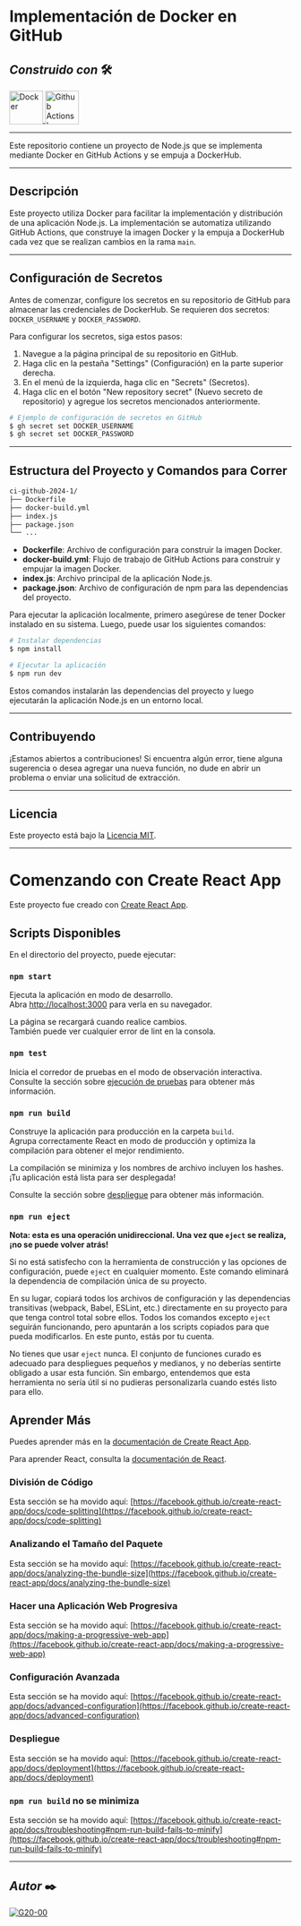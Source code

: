 # Implementación de Docker en GitHub
## **_Construido con_** 🛠️

<div style="text-align: left">
    <p>
        <a href="https://hub.docker.com" target="_blank"> 
            <img alt="Docker" src="https://miro.medium.com/v2/resize:fit:728/1*kjZhVc8uPnFOhkxK1Ic9Gg.jpeg" height="60" width="60" style="vertical-align: bottom;">
        </a>
        <a href="https://docs.github.com/es/actions" target="_blank">
            <img src="https://media.dev.to/cdn-cgi/image/width=1080,height=1080,fit=cover,gravity=auto,format=auto/https%3A%2F%2Fdev-to-uploads.s3.amazonaws.com%2Fuploads%2Farticles%2Fft4iy3x3bugjdroygk1b.png" width="60" alt="Github Actions Logo" style="vertical-align: bottom;">
        </a>
    </p>
</div>

---

Este repositorio contiene un proyecto de Node.js que se implementa mediante Docker en GitHub Actions y se empuja a DockerHub.

---

## Descripción

Este proyecto utiliza Docker para facilitar la implementación y distribución de una aplicación Node.js. La implementación se automatiza utilizando GitHub Actions, que construye la imagen Docker y la empuja a DockerHub cada vez que se realizan cambios en la rama `main`.

---

## Configuración de Secretos

Antes de comenzar, configure los secretos en su repositorio de GitHub para almacenar las credenciales de DockerHub. Se requieren dos secretos: `DOCKER_USERNAME` y `DOCKER_PASSWORD`.

Para configurar los secretos, siga estos pasos:

1. Navegue a la página principal de su repositorio en GitHub.
2. Haga clic en la pestaña "Settings" (Configuración) en la parte superior derecha.
3. En el menú de la izquierda, haga clic en "Secrets" (Secretos).
4. Haga clic en el botón "New repository secret" (Nuevo secreto de repositorio) y agregue los secretos mencionados anteriormente.

```bash
# Ejemplo de configuración de secretos en GitHub
$ gh secret set DOCKER_USERNAME
$ gh secret set DOCKER_PASSWORD
```

---

## Estructura del Proyecto y Comandos para Correr

```bash
ci-github-2024-1/
├── Dockerfile
├── docker-build.yml
├── index.js
├── package.json
└── ...
```

- **Dockerfile**: Archivo de configuración para construir la imagen Docker.
- **docker-build.yml**: Flujo de trabajo de GitHub Actions para construir y empujar la imagen Docker.
- **index.js**: Archivo principal de la aplicación Node.js.
- **package.json**: Archivo de configuración de npm para las dependencias del proyecto.

Para ejecutar la aplicación localmente, primero asegúrese de tener Docker instalado en su sistema. Luego, puede usar los siguientes comandos:

```bash
# Instalar dependencias
$ npm install

# Ejecutar la aplicación
$ npm run dev
```

Estos comandos instalarán las dependencias del proyecto y luego ejecutarán la aplicación Node.js en un entorno local.

---

## Contribuyendo

¡Estamos abiertos a contribuciones! Si encuentra algún error, tiene alguna sugerencia o desea agregar una nueva función, no dude en abrir un problema o enviar una solicitud de extracción.

---

## Licencia

Este proyecto está bajo la [Licencia MIT](LICENSE).

---

# Comenzando con Create React App

Este proyecto fue creado con [Create React App](https://github.com/facebook/create-react-app).

## Scripts Disponibles

En el directorio del proyecto, puede ejecutar:

### `npm start`

Ejecuta la aplicación en modo de desarrollo.\
Abra [http://localhost:3000](http://localhost:3000) para verla en su navegador.

La página se recargará cuando realice cambios.\
También puede ver cualquier error de lint en la consola.

### `npm test`

Inicia el corredor de pruebas en el modo de observación interactiva.\
Consulte la sección sobre [ejecución de pruebas](https://facebook.github.io/create-react-app/docs/running-tests) para obtener más información.

### `npm run build`

Construye la aplicación para producción en la carpeta `build`.\
Agrupa correctamente React en modo de producción y optimiza la compilación para obtener el mejor rendimiento.

La compilación se minimiza y los nombres de archivo incluyen los hashes.\
¡Tu aplicación está lista para ser desplegada!

Consulte la sección sobre [despliegue](https://facebook.github.io/create-react-app/docs/deployment) para obtener más información.

### `npm run eject`

**Nota: esta es una operación unidireccional. Una vez que `eject` se realiza, ¡no se puede volver atrás!**

Si no está satisfecho con la herramienta de construcción y las opciones de configuración, puede `eject` en cualquier momento. Este comando eliminará la dependencia de compilación única de su proyecto.

En su lugar, copiará todos los archivos de configuración y las dependencias transitivas (webpack, Babel, ESLint, etc.) directamente en su proyecto para que tenga control total sobre ellos. Todos los comandos excepto `eject` seguirán funcionando, pero apuntarán a los scripts copiados para que pueda modificarlos. En este punto, estás por tu cuenta.

No tienes que usar `eject` nunca. El conjunto de funciones curado es adecuado para despliegues pequeños y medianos, y no deberías sentirte obligado a usar esta función. Sin embargo, entendemos que esta herramienta no sería útil si no pudieras personalizarla cuando estés listo para ello.

## Aprender Más

Puedes aprender más en la [documentación de Create React App](https://facebook.github.io/create-react-app/docs/getting-started).

Para aprender React, consulta la [documentación de React](https://reactjs.org/).

### División de Código

Esta sección se ha movido aquí: [https://facebook.github.io/create-react-app/docs/code-splitting](https://facebook.github.io/create-react-app/docs/code-splitting)

### Analizando el Tamaño del Paquete

Esta sección se ha movido aquí: [https://facebook.github.io/create-react-app/docs/analyzing-the-bundle-size](https://facebook.github.io/create-react-app/docs/analyzing-the-bundle-size)

### Hacer una Aplicación Web Progresiva

Esta sección se ha movido aquí: [https://facebook.github.io/create-react-app/docs/making-a-progressive-web-app](https://facebook.github.io/create-react-app/docs/making-a-progressive-web-app)

### Configuración Avanzada

Esta sección se ha movido aquí: [https://facebook.github.io/create-react-app/docs/advanced-configuration](https://facebook.github.io/create-react-app/docs/advanced-configuration)

### Despliegue

Esta sección se ha movido aquí: [https://facebook.github.io/create-react-app/docs/deployment](https://facebook.github.io/create-react-app/docs/deployment)

### `npm run build` no se minimiza

Esta sección se ha movido aquí: [https://facebook.github.io/create-react-app/docs/troubleshooting#npm-run-build-fails-to-minify](https://facebook.github.io/create-react-app/docs/troubleshooting#npm-run-build-fails-to-minify)

---

## **_Autor_** ✒️

<div style="text-align: left">
    <a href="https://github.com/G20-00" target="_blank"> <img alt="G20-00" src="https://images.weserv.nl/?url=https://avatars.githubusercontent.com/u/70019070?v=4&h=60&w=60&fit=cover&mask=circle"></a>
</div>
